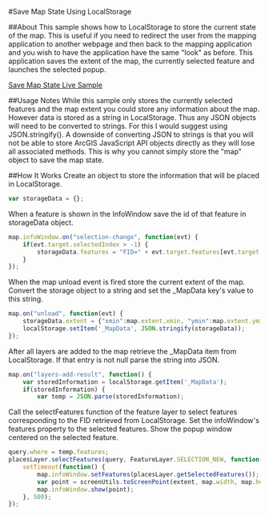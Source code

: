 #Save Map State Using LocalStorage

##About
This sample shows how to LocalStorage to store the current state of the map. This is useful if you need to redirect the user from the mapping application to another webpage and then back to the mapping application and you wish to have the application have the same "look" as before. This application saves the extent of the map, the currently selected feature and launches the selected popup.

[Save Map State Live Sample](http://esri.github.io/developer-support/web-js/save-map-state/)

##Usage Notes
While this sample only stores the currently selected features and the map extent you could store any information about the map. However data is stored as a string in LocalStorage. Thus any JSON objects will need to be converted to strings. For this I would suggest using JSON.stringify(). A downside of converting JSON to strings is that you will not be able to store ArcGIS JavaScript API objects directly as they will lose all associated methods. This is why you cannot simply store the "map" object to save the map state.


##How It Works
Create an object to store the information that will be placed in LocalStorage.
```javascript
var storageData = {};
```

When a feature is shown in the InfoWindow save the id of that feature in storageData object.
```javascript
map.infoWindow.on("selection-change", function(evt) {
	if(evt.target.selectedIndex > -1) {
		storageData.features = "FID=" + evt.target.features[evt.target.selectedIndex].attributes.FID;
	}
});
```

When the map unload event is fired store the current extent of the map. Convert the storage object to a string and set the _MapData key's value to this string.
```javascript
map.on("unload", function(evt) {
	storageData.extent = {"xmin":map.extent.xmin, "ymin":map.extent.ymin, "xmax":map.extent.xmax, "ymax":map.extent.ymax};
	localStorage.setItem('_MapData', JSON.stringify(storageData));
});
```

After all layers are added to the map retrieve the _MapData item from LocalStorage. If that entry is not null parse the string into JSON.
```javascript
map.on("layers-add-result", function() {
	var storedInformation = localStorage.getItem('_MapData');
	if(storedInformation) {
		var temp = JSON.parse(storedInformation);
```

Call the selectFeatures function of the feature layer to select features corresponding to the FID retrieved from LocalStorage. Set the infoWindow's features property to the selected features. Show the popup window centered on the selected feature.
```javascript
query.where = temp.features;
placesLayer.selectFeatures(query, FeatureLayer.SELECTION_NEW, function(results) {
	setTimeout(function() {
		map.infoWindow.setFeatures(placesLayer.getSelectedFeatures());
		var point = screenUtils.toScreenPoint(extent, map.width, map.height, new Point(map.infoWindow.features[0].geometry.x, map.infoWindow.features[0].geometry.y, map.spatialReference));
		map.infoWindow.show(point);
	}, 500);
});
```
